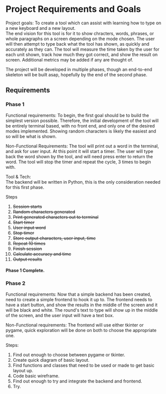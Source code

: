 # Project Requirements and Goals

Project goals: To create a tool which can assist with learning how to type on a new keyboard and a new layout.  
The end vision for this tool is for it to show chracters, words, phrases, or whole paragraphs on a screen depending on the mode chosen. The user will then attempt to type back what the tool has shown, as quickly and accurately as they can. The tool will measure the time taken by the user for each unit shown, track how much they got correct, and show the result on screen. Additional metrics may be added if any are thought of.   

The project will be developed in multiple phases, though an end-to-end skeleton will be built asap, hopefully by the end of the second phase.

## Requirements
### Phase 1
Functional requirements: To begin, the first goal should be to build the simplest version possible. Therefore, the initial development of the tool will be entirely terminal based, with no front end, and only one of the desired modes implemented. Showing random characters is likely the easiest and so will be what is shown.  

Non-Functional Requirements: The tool will print out a word in the terminal, and ask for user input. At this point it will start a timer. The user will type back the word shown by the tool, and will need press enter to return the word. The tool will stop the timer and repeat the cycle, 3 times to begin with.

Tool & Tech:  
The backend will be written in Python, this is the only consideration needed for this first phase.

Steps
1. ~~Session starts~~
2. ~~Random characters generated~~
3. ~~Print generated characters out to terminal~~
4. ~~Start timer~~
5. ~~User input word~~
6. ~~Stop timer~~
7. ~~Store output characters, user input, time~~
8. ~~Repeat 10 times~~
9. ~~Finish session~~
10. ~~Calculate accuracy and time~~
11. ~~Output results~~
#### Phase 1 Complete.

### Phase 2
Functional requirements: Now that a simple backend has been created, need to create a simple frontend to hook it up to. The frontend needs to have a start button, and show the results in the middle of the screen and it will be black and white. The round's text to type will show up in the middle of the screen, and the user input will have a text box.

Non-Functional requirements: The frontend will use either tkinter or pygame, quick exploration will be done on both to choose the appropriate one.

Steps:
1. Find out enough to choose between pygame or tkinter.
2. Create quick diagram of basic layout.
3. Find functions and classes that need to be used or made to get basic layout up.
4. Code basic wireframe.
5. Find out enough to try and integrate the backend and frontend.
6. Try.
